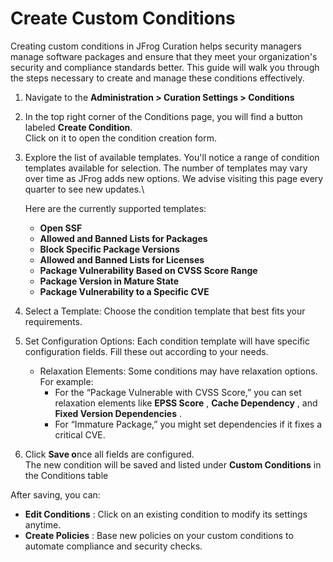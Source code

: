 # Create Custom Conditions

Creating custom conditions in JFrog Curation helps security managers manage software packages and ensure that they meet your organization's security and compliance standards better. This guide will walk you through the steps necessary to create and manage these conditions effectively.

1. Navigate to the **Administration > Curation Settings > Conditions**
2. In the top right corner of the Conditions page, you will find a button labeled **Create Condition**. \
   Click on it to open the condition creation form.
3.  Explore the list of available templates. You'll notice a range of condition templates available for selection. The number of templates may vary over time as JFrog adds new options. We advise visiting this page every quarter to see new updates.\


    Here are the currently supported templates:

    * **Open SSF**
    * **Allowed and Banned Lists for Packages**
    * **Block Specific Package Versions**
    * **Allowed and Banned Lists for Licenses**
    * **Package Vulnerability Based on CVSS Score Range**
    * **Package Version in Mature State**
    * **Package Vulnerability to a Specific CVE**
4. Select a Template: Choose the condition template that best fits your requirements.
5. Set Configuration Options: Each condition template will have specific configuration fields. Fill these out according to your needs.
   * Relaxation Elements: Some conditions may have relaxation options. For example:
     * For the “Package Vulnerable with CVSS Score,” you can set relaxation elements like **EPSS Score** , **Cache Dependency** , and **Fixed Version Dependencies** .
     * For “Immature Package,” you might set dependencies if it fixes a critical CVE.
6. Click **Save o**nce all fields are configured. \
   The new condition will be saved and listed under **Custom Conditions** in the Conditions table

After saving, you can:

* **Edit Conditions** : Click on an existing condition to modify its settings anytime.
* **Create Policies** : Base new policies on your custom conditions to automate compliance and security checks.
